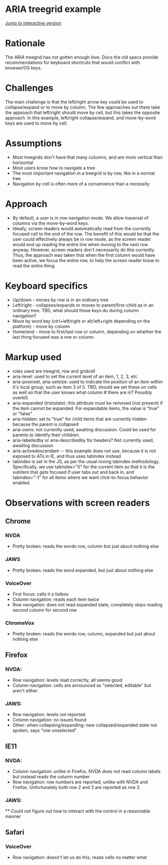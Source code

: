 # ARIA treegrid example

[Jump to interactive version](https://cdn.rawgit.com/aleventhal/treegrid-example/0.1.13/treegrid.html)

# Rationale

The ARIA treegrid has not gotten enough love. Docs the old specs provide recommendations for keyboard shortcuts that would conflict with browser/OS keys.

# Challenges

The main challenge is that the left/right arrow key could be used to collapse/expand or to move by column. The few approaches out there take the approach that left/right should move by cell, but this takes the opposite approach. In this example, left/right collapse/expand, and move-by-word keys are used to move by cell.

# Assumptions

* Most treegrids don't have that many columns, and are more vertical than horizontal
* Most users know how to navigate a tree
* The most important navigation in a treegrid is by row, like in a normal tree
* Navigation by cell is often more of a convenience than a necessity

# Approach
* By default, a user is in row navigation mode. We allow traversal of columns via the move-by-word keys.
* Ideally, screen readers would automatically read from the currently focused cell to the end of the row. The benefit of this would be that the user could effectively always be in row mode, as the screen reader would end up reading the entire line when moving to the next row anyway. However, screen readers don't necessarily do this currently. Thus, the approach was taken that when the first column would have been active, we focus the entire row, to help the screen reader know to read the entire thing.

# Keyboard specifics
* Up/down - moves by row is in an ordinary tree
* Left/right - collapses/expands or moves to parent/first-child as in an ordinary tree. TBD, what should these keys do during column navigation?
* Move by word key (ctrl+left/right or alt/left+right depending on the platform) - move by column
* Home/end - move to first/last row or column, depending on whether the last thing focused was a row or column

# Markup used
* roles used are treegrid, row and gridcell
* aria-level: used to set the current level of an item, 1, 2, 3, etc.
* aria-posinset, aria-setsize: used to indicate the position of an item within it's local group, such as item 3 of 5. TBD, should we set these on cells as well so that the user knows what column # there are in? Possibly overkill.
* aria-expanded (triststate): this attribute must be removed (not present) if the item cannot be expanded. For expandable items, the value is "true" or "false"
* aria-hidden: set to "true" for child items that are currently hidden because the parent is collapsed
* aria-owns: not currently used, awaiting discussion. Could be used for parents to identify their children.
* aria-labelledby or aria-describedby for headers? Not currently used, awaiting discussion
* aria-activedescendant -- this example does not use, because it is not exposed to ATs in IE, and thus uses tabindex instead
* tabindex is set in the JS, as per the usual roving tabindex methodology. Specifically, we use tabindex="0" for the current item so that it is the subitem that gets focused if user tabs out and back in, and tabindex="-1" for all items where we want click-to-focus behavior enabled.

# Observations with screen readers
## Chrome
### NVDA
* Pretty broken: reads the words row, column but just about nothing else
### JAWS
* Pretty broken: reads the word expanded, but just about nothing else
### VoiceOver
* First focus: calls it a listbox
* Column navigation: reads each item twice
* Row navigation: does not read expanded state, completely skips reading second column for second row
### ChromeVox
* Pretty broken: reads the words row, column, expanded but just about nothing else

## Firefox
### NVDA:
* Row navigation: levels read correctly, all seems good
* Column navigation: cells are announced as "selected, editable" but aren't either
### JAWS:
* Row navigation: levels not reported
* Column navigation: no issues found
* Other: when collapsing/expanding: new collapsed/expanded state not spoken, says "row unselected"

## IE11
### NVDA:
* Column navigation: unlike in Firefox, NVDA does not read column labels but instead reads the column number
* Row navigation: row numbers are reported, unlike with NVDA and Firefox. Unfortunately both row 2 and 3 are reported as row 2.
### JAWS:
** Could not figure out how to interact with the control in a reasonable manner

## Safari
### VoiceOver
* Row navigation: doesn't let us do this, reads cells no matter what

